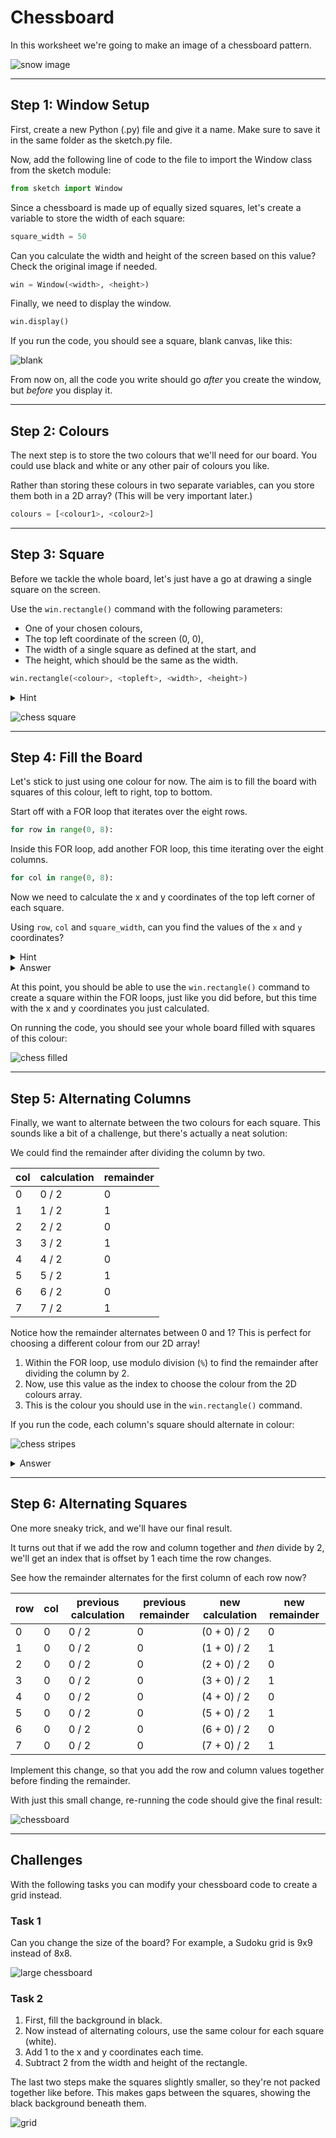 # Chessboard

In this worksheet we're going to make an image of a chessboard pattern.

![snow image](../.data/chessboard.JPEG)


---

## Step 1: Window Setup

First, create a new Python (.py) file and give it a name.
Make sure to save it in the same folder as the sketch.py file.

Now, add the following line of code to the file to import the Window class from the sketch module:

```python
from sketch import Window
```

Since a chessboard is made up of equally sized squares, let's create a variable to store the width of each square:

```python
square_width = 50
```

Can you calculate the width and height of the screen based on this value?
Check the original image if needed.

```python
win = Window(<width>, <height>)
```

Finally, we need to display the window.

```python
win.display()
```

If you run the code, you should see a square, blank canvas, like this:

![blank](../.data/blank_window.png)

From now on, all the code you write should go _after_ you create the window, but _before_ you display it.


---

## Step 2: Colours

The next step is to store the two colours that we'll need for our board.
You could use black and white or any other pair of colours you like.

Rather than storing these colours in two separate variables, can you store them both in a 2D array?
(This will be very important later.)

```python
colours = [<colour1>, <colour2>]
```


---

## Step 3: Square

Before we tackle the whole board, let's just have a go at drawing a single square on the screen.

Use the `win.rectangle()` command with the following parameters:
* One of your chosen colours,
* The top left coordinate of the screen (0, 0),
* The width of a single square as defined at the start, and
* The height, which should be the same as the width.

```python
win.rectangle(<colour>, <topleft>, <width>, <height>)
```

<details>
    <summary>Hint</summary>

To access the first value from a 2D array called colours, use:

```python
colour = colours[0]
```
</details>

![chess square](../.data/chess_square.JPEG)


---

## Step 4: Fill the Board

Let's stick to just using one colour for now.
The aim is to fill the board with squares of this colour, left to right, top to bottom.

Start off with a FOR loop that iterates over the eight rows.

```python
for row in range(0, 8):
```

Inside this FOR loop, add another FOR loop, this time iterating over the eight columns.

```python
for col in range(0, 8):
```

Now we need to calculate the x and y coordinates of the top left corner of each square.

Using `row`, `col` and `square_width`, can you find the values of the `x` and `y` coordinates?

<details>
    <summary>Hint</summary>

Here are the coordinates for the first row - can you spot the pattern?

![first column](../.data/chess_first_row.jpg)
</details>

<details>
    <summary>Answer</summary>

```python
x = col * square_width
y = row * square_width
```
</details>

At this point, you should be able to use the `win.rectangle()` command to create a square within the FOR loops, just like you did before, but this time with the x and y coordinates you just calculated.

On running the code, you should see your whole board filled with squares of this colour:

![chess filled](../.data/chess_filled.JPEG)


---

## Step 5: Alternating Columns

Finally, we want to alternate between the two colours for each square.
This sounds like a bit of a challenge, but there's actually a neat solution:

We could find the remainder after dividing the column by two.

| col | calculation | remainder |
| --- | ----------- | --------- |
| 0   | 0 / 2       | 0         |
| 1   | 1 / 2       | 1         |
| 2   | 2 / 2       | 0         |
| 3   | 3 / 2       | 1         |
| 4   | 4 / 2       | 0         |
| 5   | 5 / 2       | 1         |
| 6   | 6 / 2       | 0         |
| 7   | 7 / 2       | 1         |

Notice how the remainder alternates between 0 and 1?
This is perfect for choosing a different colour from our 2D array!

1. Within the FOR loop, use modulo division (`%`) to find the remainder after dividing the column by 2.
2. Now, use this value as the index to choose the colour from the 2D colours array.
3. This is the colour you should use in the `win.rectangle()` command.

If you run the code, each column's square should alternate in colour:

![chess stripes](../.data/chess_stripes.JPEG)

<details>
    <summary>Answer</summary>

```python
index = col % 2
colour = colours[index]
win.rectangle(colour, ...)
```
</details>

---

## Step 6: Alternating Squares

One more sneaky trick, and we'll have our final result.

It turns out that if we add the row and column together and _then_ divide by 2,
we'll get an index that is offset by 1 each time the row changes.

See how the remainder alternates for the first column of each row now?

| row | col | previous calculation | previous remainder | new calculation | new remainder |
| --- | --- | -------------------- | ------------------ | ----------- | --------- |
| 0   | 0   | 0 / 2                | 0                  | (0 + 0) / 2 | 0         |
| 1   | 0   | 0 / 2                | 0                  | (1 + 0) / 2 | 1         |
| 2   | 0   | 0 / 2                | 0                  | (2 + 0) / 2 | 0         |
| 3   | 0   | 0 / 2                | 0                  | (3 + 0) / 2 | 1         |
| 4   | 0   | 0 / 2                | 0                  | (4 + 0) / 2 | 0         |
| 5   | 0   | 0 / 2                | 0                  | (5 + 0) / 2 | 1         |
| 6   | 0   | 0 / 2                | 0                  | (6 + 0) / 2 | 0         |
| 7   | 0   | 0 / 2                | 0                  | (7 + 0) / 2 | 1         |

Implement this change, so that you add the row and column values together before finding the remainder.

With just this small change, re-running the code should give the final result:

![chessboard](../.data/chessboard.JPEG)


---

## Challenges

With the following tasks you can modify your chessboard code to create a grid instead.

### Task 1

Can you change the size of the board?
For example, a Sudoku grid is 9x9 instead of 8x8.

![large chessboard](../.data/chessboard2.JPEG)

### Task 2

1. First, fill the background in black. 
2. Now instead of alternating colours, use the same colour for each square (white). 
3. Add 1 to the x and y coordinates each time.
4. Subtract 2 from the width and height of the rectangle.

The last two steps make the squares slightly smaller, so they're not packed together like before.
This makes gaps between the squares, showing the black background beneath them.

![grid](../.data/grid.JPEG)
